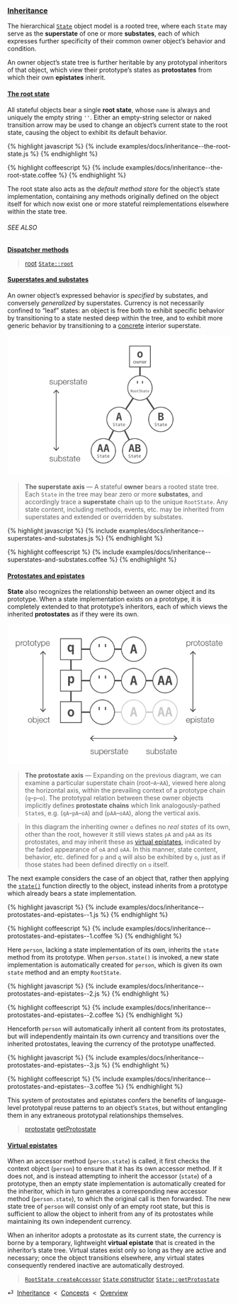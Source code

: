 ### [Inheritance](#concepts--inheritance)

The hierarchical [`State`](/api/#state) object model is a rooted tree, where each `State` may serve as the **superstate** of one or more **substates**, each of which expresses further specificity of their common owner object’s behavior and condition.

An owner object’s state tree is further heritable by any prototypal inheritors of that object, which view their prototype’s states as **protostates** from which their own **epistates** inherit.

<div class="local-toc"></div>


#### [The root state](#concepts--inheritance--the-root-state)

All stateful objects bear a single **root state**, whose `name` is always and uniquely the empty string `''`. Either an empty-string selector or naked transition arrow may be used to change an object’s current state to the root state, causing the object to exhibit its default behavior.

{% highlight javascript %}
{% include examples/docs/inheritance--the-root-state.js %}
{% endhighlight %}

{% highlight coffeescript %}
{% include examples/docs/inheritance--the-root-state.coffee %}
{% endhighlight %}

The root state also acts as the *default method store* for the object’s state implementation, containing any methods originally defined on the object itself for which now exist one or more stateful reimplementations elsewhere within the state tree.

###### SEE ALSO

[**Dispatcher methods**](#concepts--methods--dispatchers)

> [root](/api/#state--methods--root)
> [`State::root`](/source/state.html#state--prototype--root)


#### [Superstates and substates](#concepts--inheritance--superstates-and-substates)

An owner object’s expressed behavior is *specified* by substates, and conversely *generalized* by superstates. Currency is not necessarily confined to “leaf” states: an object is free both to exhibit specific behavior by transitioning to a state nested deep within the tree, and to exhibit more generic behavior by transitioning to a [concrete](#concepts--attributes--abstraction) interior superstate.

![Superstates and substates][diagram--model-1]

> **The superstate axis** — A stateful **owner** bears a rooted state tree. Each `State` in the tree may bear zero or more **substates**, and accordingly trace a **superstate** chain up to the unique `RootState`. Any state content, including methods, events, etc. may be inherited from superstates and extended or overridden by substates.

{% highlight javascript %}
{% include examples/docs/inheritance--superstates-and-substates.js %}
{% endhighlight %}

{% highlight coffeescript %}
{% include examples/docs/inheritance--superstates-and-substates.coffee %}
{% endhighlight %}


#### [Protostates and epistates](#concepts--inheritance--protostates-and-epistates)

**State** also recognizes the relationship between an owner object and its prototype. When a state implementation exists on a prototype, it is completely extended to that prototype’s inheritors, each of which views the inherited **protostates** as if they were its own.

![Protostates and epistates][diagram--model-2]

> **The protostate axis** — Expanding on the previous diagram, we can examine a particular superstate chain (root–`A`–`AA`), viewed here along the horizontal axis, within the prevailing context of a prototype chain (`q`–`p`–`o`). The prototypal relation between these owner objects implicitly defines **protostate chains** which link analogously-pathed `State`s, e.g. (`qA`–`pA`–`oA`) and (`pAA`–`oAA`), along the vertical axis.

> In this diagram the inheriting owner `o` defines no *real states* of its own, other than the root, however it still views states `pA` and `pAA` as its protostates, and may inherit these as [virtual epistates](#concepts--inheritance--virtual-epistates), indicated by the faded appearance of `oA` and `oAA`. In this manner, state content, behavior, etc. defined for `p` and `q` will also be exhibited by `o`, just as if those states had been defined directly on `o` itself.

The next example considers the case of an object that, rather then applying the [`state()`](#getting-started--the-state-function) function directly to the object, instead inherits from a prototype which already bears a state implementation.

{% highlight javascript %}
{% include examples/docs/inheritance--protostates-and-epistates--1.js %}
{% endhighlight %}

{% highlight coffeescript %}
{% include examples/docs/inheritance--protostates-and-epistates--1.coffee %}
{% endhighlight %}

Here `person`, lacking a state implementation of its own, inherits the `state` method from its prototype. When `person.state()` is invoked, a new state implementation is automatically created for `person`, which is given its own `state` method and an empty `RootState`.

{% highlight javascript %}
{% include examples/docs/inheritance--protostates-and-epistates--2.js %}
{% endhighlight %}

{% highlight coffeescript %}
{% include examples/docs/inheritance--protostates-and-epistates--2.coffee %}
{% endhighlight %}

Henceforth `person` will automatically inherit all content from its protostates, but will independently maintain its own currency and transitions over the inherited protostates, leaving the currency of the prototype unaffected.

{% highlight javascript %}
{% include examples/docs/inheritance--protostates-and-epistates--3.js %}
{% endhighlight %}

{% highlight coffeescript %}
{% include examples/docs/inheritance--protostates-and-epistates--3.coffee %}
{% endhighlight %}

This system of protostates and epistates confers the benefits of language-level prototypal reuse patterns to an object’s `State`s, but without entangling them in any extraneous prototypal relationships themselves.

> [protostate](/api/#state--properties--protostate)
> [getProtostate](/api/#state--methods--get-protostate)


#### [Virtual epistates](#concepts--inheritance--virtual-epistates)

When an accessor method (`person.state`) is called, it first checks the context object (`person`) to ensure that it has its own accessor method. If it does not, and is instead attempting to inherit the accessor (`state`) of a prototype, then an empty state implementation is automatically created for the inheritor, which in turn generates a corresponding new accessor method (`person.state`), to which the original call is then forwarded. The new state tree of `person` will consist only of an empty root state, but this is sufficient to allow the object to inherit from any of its protostates while maintaining its own independent currency.

When an inheritor adopts a protostate as its current state, the currency is borne by a temporary, lightweight **virtual epistate** that is created in the inheritor’s state tree. Virtual states exist only so long as they are active and necessary; once the object transitions elsewhere, any virtual states consequently rendered inactive are automatically destroyed.

> [`RootState createAccessor`](/source/root-state.html#root-state--private--create-accessor)
> [`State` constructor](/source/state.html#state--constructor)
> [`State::getProtostate`](/source/state.html#state--prototype--get-protostate)

<div class="backcrumb">
⏎  <a class="section" href="#concepts--inheritance">Inheritance</a>  &lt;  <a href="#concepts">Concepts</a>  &lt;  <a href="#overview">Overview</a>
</div>




[diagram--model-1]: /img/model-1.png "Superstates and substates"
[diagram--model-2]: /img/model-2.png "Protostates and epistates"

